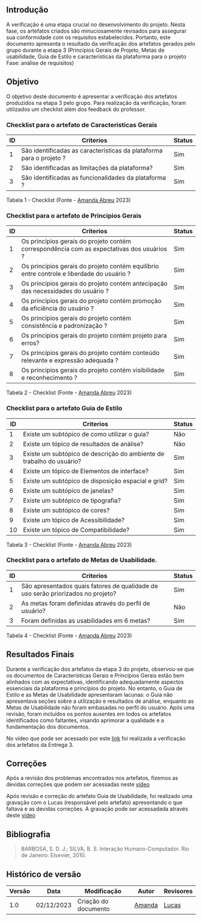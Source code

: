 ## Introdução 

A verificação é uma etapa crucial no desenvolvimento do projeto. Nesta fase, os artefatos criados são minuciosamente revisados para assegurar sua conformidade com os requisitos estabelecidos. Portanto, este documento apresenta o resultado da verificação dos artefatos gerados pelo grupo durante a etapa 3 (Princípios Gerais de Projeto, Metas de usabilidade, Guia de Estilo e características da plataforma para o projeto Fase: análise de requisitos)

## Objetivo

O objetivo deste documento é apresentar a verificação dos artefatos produzidos na etapa 3 pelo grupo. Para realização da verificação, foram utilizados um checklist além dos feedback do professor. 

### Checklist para o artefato de Caracteristicas Gerais

| ID |  Criterios  | Status |
|--- |--- |--- |
|  1 |São identificadas as características da plataforma para o projeto ? | Sim |
|  2 |São identificadas as limitações da plataforma? | Sim |
|  3 |São identificadas as funcionalidades da plataforma ? | Sim |

Tabela 1 - Checklist (Fonte - [Amanda Abreu](https://github.com/Amandaaaaabreu) 2023)



### Checklist para o artefato de Principios Gerais

| ID |  Criterios  | Status |
|--- |--- |--- |
|  1 |Os princípios gerais do projeto contém correspondência com as expectativas dos usuários ? | Sim |
|  2 | Os princípios gerais do projeto contém equilíbrio entre controle e liberdade do usuário ?| Sim|
|  3 | Os princípios gerais do projeto contém antecipação das necessidades do usuário ?| Sim|
|  4 | Os princípios gerais do projeto contém promoção da eficiência do usuário ?| Sim|
|  5 |Os princípios gerais do projeto contém consistência e padronização ? | Sim|
|  6 | Os princípios gerais do projeto contém projeto para erros?| Sim |
|  7 | Os princípios gerais do projeto contém conteúdo relevante e expressão adequada ?| Sim |
|  8 | Os princípios gerais do projeto contém visibilidade e reconhecimento ?| Sim |

Tabela 2 - Checklist (Fonte - [Amanda Abreu](https://github.com/Amandaaaaabreu) 2023)


### Checklist para o artefato Guia de Estilo 

| ID |  Criterios  | Status |
|--- |--- |--- |
| 1 |Existe um subtópico de como utilizar o guia? | Não|
| 2 |Existe um tópico de resultados de análise? | Não|
| 3 |Existe um subtópico de descrição do ambiente de trabalho do usuário? | Sim|
| 4 |Existe um tópico de Elementos de interface? | Sim|
| 5 |Existe um subtópico de disposição espacial e grid? | Sim|
| 6 |Existe um subtópico de janelas? | Sim|
| 7 |Existe um subtópico de tipografia? | Sim|
| 8 |Existe um subtópico de cores? | Sim|
| 9 |Existe um tópico de Acessibilidade?| Sim|
| 10 |Existe um tópico de Compatibilidade?| Sim|

Tabela 3 - Checklist (Fonte - [Amanda Abreu](https://github.com/Amandaaaaabreu) 2023)


### Checklist para o artefato de Metas de Usabilidade.
| ID |  Criterios  | Status |
|--- |--- |--- |
|  1 | São apresentados quais fatores de qualidade de uso serão priorizados no projeto? | Sim|
|  2 |As metas foram definidas através do perfil de usuário? | Não|
|  3 |Foram definidas as usabilidades em 6 metas? | Sim|

Tabela 4 - Checklist (Fonte - [Amanda Abreu](https://github.com/Amandaaaaabreu) 2023)


## Resultados Finais 

Durante a verificação dos artefatos da etapa 3 do projeto, observou-se que os documentos de Características Gerais e Princípios Gerais estão bem alinhados com as expectativas, identificando adequadamente aspectos essenciais da plataforma e princípios do projeto. No entanto, o Guia de Estilo e as Metas de Usabilidade apresentaram lacunas: o Guia não apresentava seções sobre a utilização e resultados de análise, enquanto as Metas de Usabilidade não foram embasadas no perfil do usuário. Após uma revisão, foram incluídos os pontos ausentes em todos os artefatos identificados como faltantes, visando aprimorar a qualidade e a fundamentação dos documentos.

No vídeo que pode ser acessado por este [link](https://youtu.be/wBa-bEDmB0E) foi realizada a verificação dos artefatos da Entrega 3.


## Correções

Após a revisão dos problemas encontrados nos artefatos, fizemos as devidas correções que podem ser acessadas neste [vídeo](https://youtu.be/rMQlnMOY-CU)

Após revisão e correção do artefato Guia de Usabilidade, foi realizado uma gravação com o Lucas (responsável pelo artefato) apresentando o que faltava e as devidas correções. A gravação pode ser acessadada através deste [vídeo](https://youtu.be/GPeijIyNAr0)

## Bibliografia
> BARBOSA, S. D. J.; SILVA, B. S. Interação Humano-Computador. Rio de Janeiro: Elsevier, 2010.

## Histórico de versão

| Versão | Data       | Modificação                             | Autor                         | Revisores                         |
| ------ | ---------- | --------------------------------------- | ----------------------------- | ----------------------------- |
|    1.0   |   02/12/2023   |   Criação do documento |  [Amanda](https://github.com/Amandaaaaabreu)| [Lucas](https://github.com/lucaslobao-18)|
